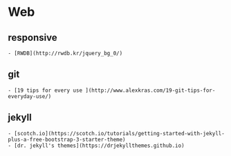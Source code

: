 # Web

## responsive 
	- [RWDB](http://rwdb.kr/jquery_bg_0/)
## git
	- [19 tips for every use ](http://www.alexkras.com/19-git-tips-for-everyday-use/)	
## jekyll
	- [scotch.io](https://scotch.io/tutorials/getting-started-with-jekyll-plus-a-free-bootstrap-3-starter-theme)
	- [dr. jekyll's themes](https://drjekyllthemes.github.io)